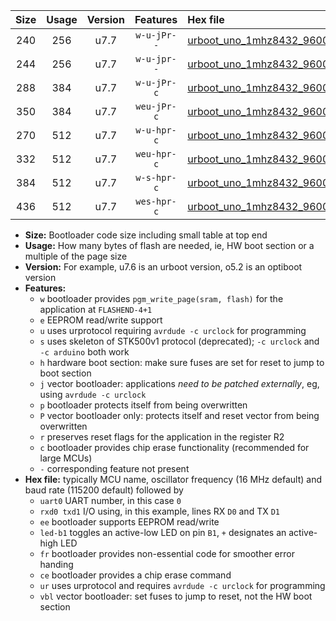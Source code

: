 |Size|Usage|Version|Features|Hex file|
|:-:|:-:|:-:|:-:|:--|
|240|256|u7.7|`w-u-jPr--`|[urboot_uno_1mhz8432_9600bps_uart0_rxd0_txd1_led+b5_ur_vbl.hex](https://raw.githubusercontent.com/stefanrueger/urboot.hex/main/boards/uno/fcpu_1mhz8432/9600_bps/urboot_uno_1mhz8432_9600bps_uart0_rxd0_txd1_led+b5_ur_vbl.hex)|
|244|256|u7.7|`w-u-jpr--`|[urboot_uno_1mhz8432_9600bps_uart0_rxd0_txd1_led+b5_fr_ur_vbl.hex](https://raw.githubusercontent.com/stefanrueger/urboot.hex/main/boards/uno/fcpu_1mhz8432/9600_bps/urboot_uno_1mhz8432_9600bps_uart0_rxd0_txd1_led+b5_fr_ur_vbl.hex)|
|288|384|u7.7|`w-u-jPr-c`|[urboot_uno_1mhz8432_9600bps_uart0_rxd0_txd1_led+b5_fr_ce_ur_vbl.hex](https://raw.githubusercontent.com/stefanrueger/urboot.hex/main/boards/uno/fcpu_1mhz8432/9600_bps/urboot_uno_1mhz8432_9600bps_uart0_rxd0_txd1_led+b5_fr_ce_ur_vbl.hex)|
|350|384|u7.7|`weu-jPr-c`|[urboot_uno_1mhz8432_9600bps_uart0_rxd0_txd1_ee_led+b5_fr_ce_ur_vbl.hex](https://raw.githubusercontent.com/stefanrueger/urboot.hex/main/boards/uno/fcpu_1mhz8432/9600_bps/urboot_uno_1mhz8432_9600bps_uart0_rxd0_txd1_ee_led+b5_fr_ce_ur_vbl.hex)|
|270|512|u7.7|`w-u-hpr-c`|[urboot_uno_1mhz8432_9600bps_uart0_rxd0_txd1_led+b5_fr_ce_ur.hex](https://raw.githubusercontent.com/stefanrueger/urboot.hex/main/boards/uno/fcpu_1mhz8432/9600_bps/urboot_uno_1mhz8432_9600bps_uart0_rxd0_txd1_led+b5_fr_ce_ur.hex)|
|332|512|u7.7|`weu-hpr-c`|[urboot_uno_1mhz8432_9600bps_uart0_rxd0_txd1_ee_led+b5_fr_ce_ur.hex](https://raw.githubusercontent.com/stefanrueger/urboot.hex/main/boards/uno/fcpu_1mhz8432/9600_bps/urboot_uno_1mhz8432_9600bps_uart0_rxd0_txd1_ee_led+b5_fr_ce_ur.hex)|
|384|512|u7.7|`w-s-hpr-c`|[urboot_uno_1mhz8432_9600bps_uart0_rxd0_txd1_led+b5_fr_ce.hex](https://raw.githubusercontent.com/stefanrueger/urboot.hex/main/boards/uno/fcpu_1mhz8432/9600_bps/urboot_uno_1mhz8432_9600bps_uart0_rxd0_txd1_led+b5_fr_ce.hex)|
|436|512|u7.7|`wes-hpr-c`|[urboot_uno_1mhz8432_9600bps_uart0_rxd0_txd1_ee_led+b5_fr_ce.hex](https://raw.githubusercontent.com/stefanrueger/urboot.hex/main/boards/uno/fcpu_1mhz8432/9600_bps/urboot_uno_1mhz8432_9600bps_uart0_rxd0_txd1_ee_led+b5_fr_ce.hex)|

- **Size:** Bootloader code size including small table at top end
- **Usage:** How many bytes of flash are needed, ie, HW boot section or a multiple of the page size
- **Version:** For example, u7.6 is an urboot version, o5.2 is an optiboot version
- **Features:**
  + `w` bootloader provides `pgm_write_page(sram, flash)` for the application at `FLASHEND-4+1`
  + `e` EEPROM read/write support
  + `u` uses urprotocol requiring `avrdude -c urclock` for programming
  + `s` uses skeleton of STK500v1 protocol (deprecated); `-c urclock` and `-c arduino` both work
  + `h` hardware boot section: make sure fuses are set for reset to jump to boot section
  + `j` vector bootloader: applications *need to be patched externally*, eg, using `avrdude -c urclock`
  + `p` bootloader protects itself from being overwritten
  + `P` vector bootloader only: protects itself and reset vector from being overwritten
  + `r` preserves reset flags for the application in the register R2
  + `c` bootloader provides chip erase functionality (recommended for large MCUs)
  + `-` corresponding feature not present
- **Hex file:** typically MCU name, oscillator frequency (16 MHz default) and baud rate (115200 default) followed by
  + `uart0` UART number, in this case `0`
  + `rxd0 txd1` I/O using, in this example, lines RX `D0` and TX `D1`
  + `ee` bootloader supports EEPROM read/write
  + `led-b1` toggles an active-low LED on pin `B1`, `+` designates an active-high LED
  + `fr` bootloader provides non-essential code for smoother error handing
  + `ce` bootloader provides a chip erase command
  + `ur` uses urprotocol and requires `avrdude -c urclock` for programming
  + `vbl` vector bootloader: set fuses to jump to reset, not the HW boot section
